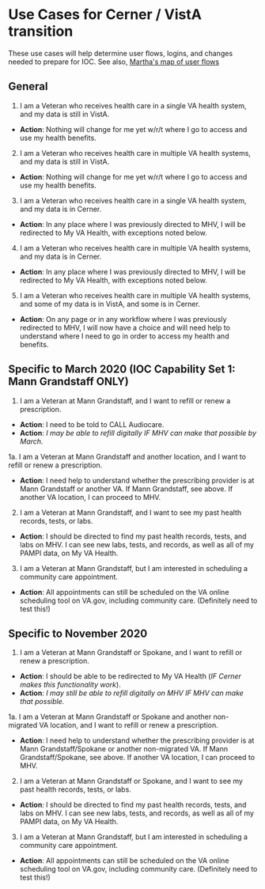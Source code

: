 # Use Cases for Cerner / VistA transition 

These use cases will help determine user flows, logins, and changes needed to prepare for IOC. See also, [Martha's map of user flows](https://github.com/department-of-veterans-affairs/va.gov-team/blob/master/products/health-care/patient-portal/cerner/map.pdf) 

## General 
1. I am a Veteran who receives health care in a single VA health system, and my data is still in VistA.
- **Action**: Nothing will change for me yet w/r/t where I go to access and use my health benefits.  
2. I am a Veteran who receives health care in multiple VA health systems, and my data is still in VistA.
- **Action**: Nothing will change for me yet w/r/t where I go to access and use my health benefits.  
3. I am a Veteran who receives health care in a single VA health system, and my data is in Cerner. 
- **Action**: In any place where I was previously directed to MHV, I will be redirected to My VA Health, with exceptions noted below. 
4. I am a Veteran who receives health care in multiple VA health systems, and my data is in Cerner. 
- **Action**: In any place where I was previously directed to MHV, I will be redirected to My VA Health, with exceptions noted below. 
5. I am a Veteran who receives health care in multiple VA health systems, and some of my data is in VistA, and some is in Cerner. 
- **Action**: On any page or in any workflow where I was previously redirected to MHV, I will now have a choice and will need help to understand where I need to go in order to access my health and benefits. 

## Specific to March 2020 (IOC Capability Set 1: Mann Grandstaff ONLY)
1. I am a Veteran at Mann Grandstaff, and I want to refill or renew a prescription. 
- **Action**: I need to be told to CALL Audiocare. 
- **Action**: *I may be able to refill digitally IF MHV can make that possible by March.* 

1a. I am a Veteran at Mann Grandstaff and another location, and I want to refill or renew a prescription. 
- **Action**: I need help to understand whether the prescribing provider is at Mann Grandstaff or another VA. If Mann Grandstaff, see above. If another VA location, I can proceed to MHV. 

2. I am a Veteran at Mann Grandstaff, and I want to see my past health records, tests, or labs. 
- **Action**: I should be directed to find my past health records, tests, and labs on MHV. I can see new labs, tests, and records, as well as all of my PAMPI data, on My VA Health.

3. I am a Veteran at Mann Grandstaff, but I am interested in scheduling a community care appointment. 
- **Action**: All appointments can still be scheduled on the VA online scheduling tool on VA.gov, including community care. 
(Definitely need to test this!) 


## Specific to November 2020
1. I am a Veteran at Mann Grandstaff or Spokane, and I want to refill or renew a prescription. 
- **Action**: I should be able to be redirected to My VA Health (*IF Cerner makes this functionality work*).  
- **Action**: *I may still be able to refill digitally on MHV IF MHV can make that possible.* 


1a. I am a Veteran at Mann Grandstaff or Spokane and another non-migrated VA location, and I want to refill or renew a prescription. 
- **Action**: I need help to understand whether the prescribing provider is at Mann Grandstaff/Spokane or another non-migrated VA. If Mann Grandstaff/Spokane, see above. If another VA location, I can proceed to MHV. 

2. I am a Veteran at Mann Grandstaff or Spokane, and I want to see my past health records, tests, or labs. 
- **Action**: I should be directed to find my past health records, tests, and labs on MHV. I can see new labs, tests, and records, as well as all of my PAMPI data, on My VA Health.

3. I am a Veteran at Mann Grandstaff, but I am interested in scheduling a community care appointment. 
- **Action**: All appointments can still be scheduled on the VA online scheduling tool on VA.gov, including community care. 
(Definitely need to test this!) 
